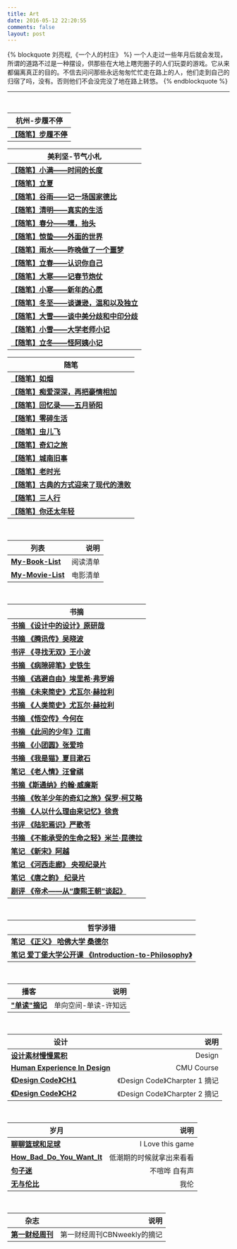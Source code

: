 ```yaml
---
title: Art
date: 2016-05-12 22:20:55
comments: false
layout: post
---
```


{% blockquote 刘亮程,《一个人的村庄》 %}
一个人走过一些年月后就会发现，所谓的道路不过是一种摆设，供那些在大地上瞎兜圈子的人们玩耍的游戏。它从来都偏离真正的目的。不信去问问那些永远匆匆忙忙走在路上的人，他们走到自己的归宿了吗，没有。否则他们不会没完没了地在路上转悠。
{% endblockquote %}

***
<br> 

| 杭州-步履不停                                                                | 
| --------------------------------------------------------------------       | 
| **<a href="/diary/步履不停/【随笔】步履不停/">【随笔】步履不停</a>**             |

| 美利坚-节气小札                                                              | 
| --------------------------------------------------------------------       | 
| **<a href="/diary/solar-term-us/【随笔】小满/">【随笔】小满——时间的长度</a>**    |
| **<a href="/diary/solar-term-us/【随笔】立夏/">【随笔】立夏</a>** |
| **<a href="/diary/solar-term-us/【随笔】谷雨/">【随笔】谷雨——记一场国家德比</a>** |
| **<a href="/diary/solar-term-us/【随笔】清明/">【随笔】清明——真实的生活</a>**    |
| **<a href="/diary/solar-term-us/【随笔】春分/">【随笔】春分——嘿，抬头</a>**      |
| **<a href="/diary/solar-term-us/【随笔】惊蛰/">【随笔】惊蛰——外面的世界</a>**    |
| **<a href="/diary/solar-term-us/【随笔】雨水/">【随笔】雨水——昨晚做了一个噩梦</a>**|
| **<a href="/diary/solar-term-us/【随笔】立春/">【随笔】立春——认识你自己</a>**     |
| **<a href="/diary/solar-term-us/【随笔】大寒/">【随笔】大寒——记春节炮仗</a>**     |
| **<a href="/diary/solar-term-us/【随笔】小寒/">【随笔】小寒——新年的心愿</a>**     |
| **<a href="/diary/solar-term-us/【随笔】冬至/">【随笔】冬至——谈谦逊，温和以及独立</a>**|
| **<a href="/diary/solar-term-us/【随笔】大雪/">【随笔】大雪——谈中美分歧和中印分歧</a>**|
| **<a href="/diary/solar-term-us/【随笔】小雪/">【随笔】小雪——大学老师小记</a>**   |
| **<a href="/diary/solar-term-us/【随笔】立冬/">【随笔】立冬——怪阿姨小记</a>**    |

| 随笔                                                                       | 
| --------------------------------------------------------------------      | 
| **<a href="/diary/【随笔】如烟/">【随笔】如烟</a>**                            |
| **<a href="/diary/【随笔】痴爱深深-再把豪情相加/">【随笔】痴爱深深，再把豪情相加</a>**|
| **<a href="/diary/【随笔】五月骄阳/">【随笔】回忆录——五月骄阳</a>**              |
| **<a href="/diary/【随笔】零碎生活/">【随笔】零碎生活</a>**                     |
| **<a href="/diary/【随笔】虫儿飞/">【随笔】虫儿飞</a>**                         |
| **<a href="/diary/【随笔】奇幻之旅/">【随笔】奇幻之旅</a>**                      |
| **<a href="/diary/【随笔】城南旧事/">【随笔】城南旧事</a>**                      |
| **<a href="/diary/【随笔】老时光/">【随笔】老时光</a>**                         | 
| **<a href="/diary/【随笔】古典的方式迎来了现代的溃败/">【随笔】古典的方式迎来了现代的溃败</a>**                                                                        |
| **<a href="/diary/【随笔】三人行/">【随笔】三人行</a>**                         |
| **<a href="/diary/【随笔】你还太年轻/">【随笔】你还太年轻</a>**               |      

<br> 

| 列表           | 说明           | 
| ------------- | -------------:| 
| **<a href="/art/My-Book-List/">My-Book-List</a>** | 阅读清单  |   
| **<a href="/art/My-Movie-List/">My-Movie-List</a>** | 电影清单|

<br>


| 书摘           | 
| ------------- |
| **<a href="/art/书摘-原研哉-设计中的设计/">书摘 《设计中的设计》原研哉 </a>** |
| **<a href="/art/书评-吴晓波-腾讯传/">书摘 《腾讯传》吴晓波 </a>**  |
| **<a href="/art/书摘-王小波-寻找无双/">书评 《寻找无双》王小波 </a>**  |
| **<a href="/art/书摘-病隙碎笔/">书摘 《病隙碎笔》史铁生 </a>**        |
| **<a href="/art/书摘-逃避自由/">书摘 《逃避自由》埃里希·弗罗姆 </a>**  |
| **<a href="/art/书摘-未来简史/">书摘 《未来简史》尤瓦尔·赫拉利 </a>**  |
| **<a href="/art/书摘-人类简史/">书摘 《人类简史》尤瓦尔·赫拉利 </a>**  |
| **<a href="/art/书摘-悟空传/">书摘 《悟空传》今何在 </a>**  |
| **<a href="/art/书摘-此间的少年/">书摘 《此间的少年》江南 </a>**  |
| **<a href="/art/书摘-张爱玲-小团圆/">书摘 《小团圆》张爱玲 </a>**  |
| **<a href="/art/书摘-夏目漱石-我是猫/">书摘 《我是猫》夏目漱石 </a>**  |
| **<a href="/art/笔记-汪曾祺-老人情/">笔记 《老人情》汪曾祺</a>**  |     
| **<a href="/art/书摘-斯通纳/">书摘《斯通纳》约翰·威廉斯  </a>** |   
| **<a href="书摘-牧羊少年的奇幻之旅">书摘 《牧羊少年的奇幻之旅》保罗·柯艾略 </a>** |  
| **<a href="/art/书摘-徐贲-人以什么理由来记忆/">书摘 《人以什么理由来记忆》徐贲</a>** |
| **<a href="/art/书评-严歌苓-陆犯焉识/">书评 《陆犯焉识》严歌苓 </a>** | 
| **<a href="/art/书摘-不能承受的生命之轻/">书摘 《不能承受的生命之轻》米兰·昆德拉    </a>**  |
| **<a href="/art/笔记-阿越-新宋/">笔记 《新宋》阿越 </a>**  |
| **<a href="/art/笔记-纪录片-河西走廊/">笔记 《河西走廊》 央视纪录片</a>**    |
| **<a href="/art/笔记-纪录片-唐之韵/">笔记 《唐之韵》 纪录片</a>**     |
| **<a href="/art/笔记-电视剧-帝术/">剧评 《帝术——从“康熙王朝”谈起》</a>** | 

<br>   

| 哲学涉猎          | 
| ------------- | 
| **<a href="/philosophy/笔记-正义-哈佛大学/">笔记 《正义》 哈佛大学 桑德尔</a>** |
| **<a href="/philosophy/Coursera-Introduction-to-Philosophy/">笔记 爱丁堡大学公开课 《Introduction-to-Philosophy》</a>** |

<br>   

| 播客           | 说明           | 
| ------------- | -------------:| 
| **<a href="/art/One_Way_Street摘记/">"单读"摘记</a>** | 单向空间-单读-许知远  |


<br>   

| 设计           | 说明           | 
| ------------- | -------------:| 
| **<a href="/design/设计素材慢慢累积/">设计素材慢慢累积</a>** | Design               |
| **<a href="/design/HumanExperienceInDesign/">Human Experience In Design</a>** | CMU Course                                                                   |
| **<a href="/design/Design-Code-C1/">《Design Code》CH1</a>** | 《Design Code》Charpter 1 摘记               |
| **<a href="/design/Design-Code-C2/">《Design Code》CH2</a>** | 《Design Code》Charpter 2 摘记               |

<br>   

| 岁月           | 说明           | 
| ------------- | -------------:| 
| **<a href="/life/聊聊篮球和足球/">聊聊篮球和足球</a>** | I Love this game  |
| **<a href="/life/How_Bad_Do_You_Want_It/">How_Bad_Do_You_Want_It</a>**| 低潮期的时候就拿出来看看|
| **<a href="/art/句子迷/">句子迷</a>**              | 不喧哗 自有声       |
| **<a href="/life/Jay-Chou/">无与伦比</a>** | 我伦         |




<br>

| 杂志           | 说明           | 
| ------------- | -------------:| 
| **<a href="/cbnweekly/第一财经周刊-摘记/">第一财经周刊</a>** | 第一财经周刊CBNweekly的摘记  |





